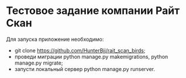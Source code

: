 # Тестовое задание компании Райт Скан

Для запуска приложение необходимо:
- git clone https://github.com/HunterBjj/rait_scan_birds;
- проведи миграции python manage.py makemigrations, python manage.py migrate;
- запусти локальный сервер python manage.py runserver.
